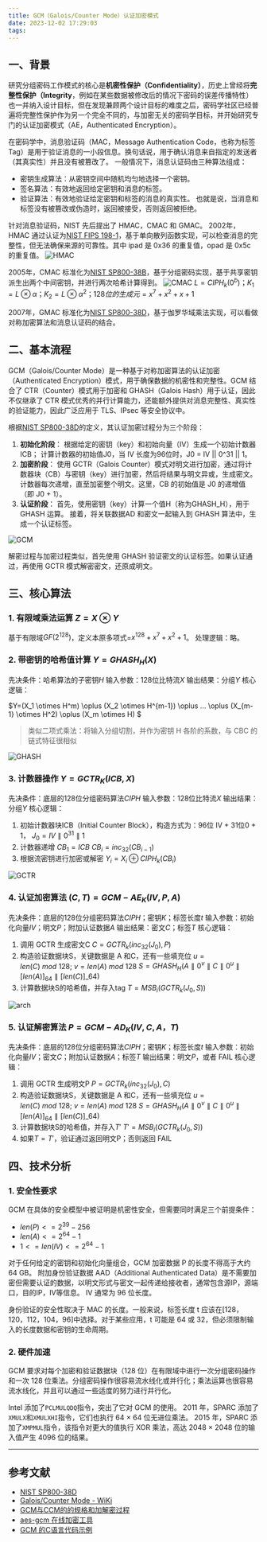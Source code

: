 ```yaml
---
title: GCM（Galois/Counter Mode）认证加密模式
date: 2023-12-02 17:29:03
tags:
---
```


## 一、背景

研究分组密码工作模式的核心是**机密性保护（Confidentiality）**，历史上曾经将**完整性保护（Integrity**，例如在某些数据被修改后的情况下密码的误差传播特性）也一并纳入设计目标，但在发现兼顾两个设计目标的难度之后，密码学社区已经普遍将完整性保护作为另一个完全不同的，与加密无关的密码学目标，并开始研究专门的认证加密模式（AE，Authenticated Encryption）。

在密码学中，消息验证码（MAC，Message Authentication Code，也称为标签Tag）是用于验证消息的一小段信息。换句话说，用于确认消息来自指定的发送者（其真实性）并且没有被篡改了。
一般情况下，消息认证码由三种算法组成：

- 密钥生成算法：从密钥空间中随机均匀地选择一个密钥。
- 签名算法：有效地返回给定密钥和消息的标签。
- 验证算法：有效地验证给定密钥和标签的消息的真实性。 也就是说，当消息和标签没有被篡改或伪造时，返回被接受，否则返回被拒绝。

针对消息验证码，NIST 先后提出了 HMAC，CMAC 和 GMAC。
2002年，HMAC 通过认证为[NIST FIPS 198-1](https://nvlpubs.nist.gov/nistpubs/FIPS/NIST.FIPS.198-1.pdf)，基于单向散列函数实现，可以检查消息的完整性，但无法确保来源的可靠性。其中 ipad 是 0x36 的重复值，opad 是 0x5c 的重复值。
![HMAC](HMAC.png)

2005年，CMAC 标准化为[NIST SP800-38B](https://nvlpubs.nist.gov/nistpubs/SpecialPublications/NIST.SP.800-38b.pdf)，基于分组密码实现，基于共享密钥派生出两个中间密钥，并进行两次哈希计算得到。
![CMAC](CMAC.png)
$L = CIPH_k(0^b)；K_1 = L \otimes \alpha；K_2 = L \otimes \alpha^2；128位的生成元=x^7+x^2+x+1$

2007年，GMAC 标准化为[NIST SP800-38D](nistspecialpublication800-38d.pdf)，基于伽罗华域乘法实现，可以看做对称加密算法和消息认证码的结合。

## 二、基本流程

GCM（Galois/Counter Mode）是一种基于对称加密算法的认证加密（Authenticated Encryption）模式，用于确保数据的机密性和完整性。GCM 结合了 CTR（Counter）模式用于加密和 GHASH（Galois Hash）用于认证，因此不仅继承了 CTR 模式优秀的并行计算能力，还能额外提供对消息完整性、真实性的验证能力，因此广泛应用于 TLS、IPsec 等安全协议中。

根据[NIST SP800-38D](nistspecialpublication800-38d.pdf)的定义，其认证加密过程分为三个阶段：

1. **初始化阶段**：
    根据给定的密钥（key）和初始向量（IV）生成一个初始计数器 ICB；
    计算计数器的初始值J0，当 IV 长度为96位时，J0 = IV || 0^31 || 1。
2. **加密阶段**：
    使用 GCTR（Galois Counter）模式对明文进行加密，通过将计数器块（CB）与密钥（key）进行加密，然后将结果与明文异或，生成密文。
    计数器每次递增，直至加密整个明文。这里，CB 的初始值是 J0 的递增值（即 J0 + 1）。
3. **认证阶段**：
    首先，使用密钥（key）计算一个值H（称为GHASH_H），用于 GHASH 运算。
    接着，将关联数据AD 和密文一起输入到 GHASH 算法中，生成一个认证标签。

![GCM](GCM.png)

解密过程与加密过程类似，首先使用 GHASH 验证密文的认证标签。如果认证通过，再使用 GCTR 模式解密密文，还原成明文。

## 三、核心算法

### 1. 有限域乘法运算 $Z=X \otimes Y$

基于有限域$GF(2^{128})$，定义本原多项式=$x^{128}+x^7+x^2+1$。
处理逻辑：略。

### 2. 带密钥的哈希值计算 $Y=GHASH_H(X)$

先决条件：哈希算法的子密钥$H$
输入参数：128位比特流$X$
输出结果：分组$Y$
核心逻辑：

$Y=(X_1 \otimes H^m) \oplus (X_2 \otimes H^{m-1}) \oplus ... \oplus (X_{m-1} \otimes H^2) \oplus (X_m \otimes H) $
> 类似二项式乘法：将输入分组切割，并作为密钥 H 各阶的系数，与 CBC 的链式特征很相似

![GHASH](ghash.png)

### 3. 计数器操作 $Y=GCTR_K(ICB,X)$

先决条件：底层的128位分组密码算法$CIPH$
输入参数：128位比特流$X$
输出结果：分组$Y$
核心逻辑：

1. 初始计数器块ICB（Initial Counter Block），构造方式为：96位 IV + 31位0 + 1，
   $J_0 = IV \parallel 0^{31} \parallel 1$
2. 计数器递增
    $CB_1=ICB$
    $CB_i=inc_{32}(CB_{i-1})$
3. 根据流密钥进行加密或解密
    $Y_i= X_i \oplus CIPH_k(CB_i)$

![GCTR](gctr.png)

### 4. 认证加密算法 $(C,T)=GCM-AE_K(IV,P,A)$

先决条件：底层的128位分组密码算法$CIPH$；密钥$K$；标签长度$t$
输入参数：初始化向量$IV$；明文$P$；附加认证数据$A$
输出结果：密文$C$；标签$T$
核心逻辑：

1. 调用 GCTR 生成密文C
    $C = GCTR_k(inc_{32}(J_0),P)$
2. 构造验证数据块S，关键数据是 A 和C，还有一些填充位
    $u = len(C) \ mod\ 128;\ v = len(A) \ mod\ 128$
    $S = GHASH_H(A \parallel 0^v \parallel C \parallel 0^u \parallel [len(A)]_{64} \parallel [len(C)]\_{64})$
3. 计算数据块S的哈希值，并存入tag
    $T = MSB_i(GCTR_k(J_0,S))$

![arch](arch.png)

### 5. 认证解密算法 $P=GCM-AD_K(IV,C,A，T)$

先决条件：底层的128位分组密码算法$CIPH$；密钥$K$；标签长度$t$
输入参数：初始化向量$IV$；密文$C$；附加认证数据$A$；标签$T$
输出结果：明文$P$，或者 FAIL
核心逻辑：

1. 调用 GCTR 生成明文P
    $P = GCTR_k(inc_{32}(J_0),C)$
2. 构造验证数据块S，关键数据是 A 和C，还有一些填充位
    $u = len(C) \ mod\ 128;\ v = len(A) \ mod\ 128$
    $S = GHASH_H(A \parallel 0^v \parallel C \parallel 0^u \parallel [len(A)]_{64} \parallel [len(C)]\_{64})$
3. 计算数据块S的哈希值，并存入$T'$
    $T' = MSB_i(GCTR_k(J_0,S))$
4. 如果$T = T'$，验证通过返回明文P；否则返回 FAIL

## 四、技术分析

### 1. 安全性要求

GCM 在具体的安全模型中被证明是机密性安全，但需要同时满足三个前提条件：

- $len(P) <= 2^{39} - 256$
- $len(A) <= 2^{64} -1$
- $1 <= len(IV) <= 2^{64}-1$

对于任何给定的密钥和初始化向量组合，GCM 加密数据 P 的长度不得高于大约 64 GB。
附加身份验证数据 AAD（Additional Authenticated Data）是不需要加密但需要认证的数据，以明文形式与密文一起传递给接收者，通常包含源IP，源端口，目的IP，IV等信息。
IV 通常为 96 位长度。

身份验证的安全性取决于 MAC 的长度。一般来说，标签长度 t 应该在[128，120，112，104，96]中选择。对于某些应用，t 可能是 64 或 32，但必须限制输入的长度数据和密钥的生命周期。

### 2. 硬件加速

GCM 要求对每个加密和验证数据块（128 位）在有限域中进行一次分组密码操作和一次 128 位乘法。分组密码操作很容易流水线化或并行化；乘法运算也很容易流水线化，并且可以通过一些适度的努力进行并行化。

Intel 添加了`PCLMULQDQ`指令，突出了它对 GCM 的使用。
2011 年，SPARC 添加了`XMULX`和`XMULXHI`指令，它们也执行 64 × 64 位无进位乘法。
2015 年，SPARC 添加了`XMPMUL`指令，该指令对更大的值执行 XOR 乘法，高达 2048 × 2048 位的输入值产生 4096 位的结果。

---

## 参考文献

- [NIST SP800-38D](nistspecialpublication800-38d.pdf)
- [Galois/Counter Mode - WiKi](https://en.wikipedia.org/wiki/Galois/Counter_Mode)
- [GCM与CCM的的规格和加解密过程](https://blog.csdn.net/Chahot/article/details/130407149)
- [aes-gcm 在线加密工具](https://const.net.cn/tool/aes/aes-gcm/)
- [GCM 的C语言代码示例](https://github.com/openluopworld/aes_gcm/blob/master/gcm.c)

